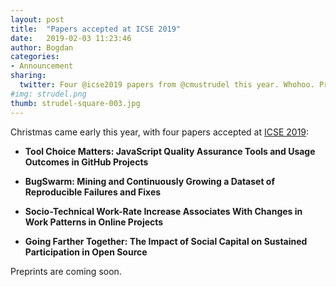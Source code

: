 ```yaml
---
layout: post
title:  "Papers accepted at ICSE 2019"
date:   2019-02-03 11:23:46
author: Bogdan
categories: 
- Announcement
sharing:
  twitter: Four @icse2019 papers from @cmustrudel this year. Whohoo. Preprints coming very soon
#img: strudel.png
thumb: strudel-square-003.jpg
---
```


Christmas came early this year, with four papers accepted at 
[ICSE 2019](https://conf.researchr.org/home/icse-2019):
<!--more-->

- **Tool Choice Matters: JavaScript Quality Assurance Tools and Usage Outcomes in GitHub Projects** 

- **BugSwarm: Mining and Continuously Growing a Dataset of Reproducible Failures and Fixes**

- **Socio-Technical Work-Rate Increase Associates With Changes in Work Patterns in Online Projects** 

- **Going Farther Together: The Impact of Social Capital on Sustained Participation in Open Source** 

Preprints are coming soon.